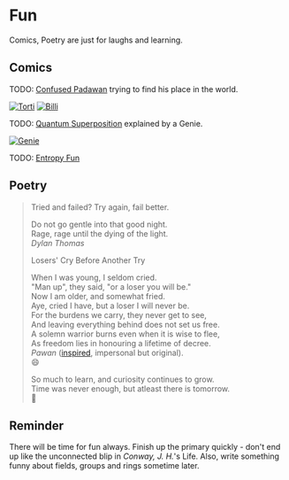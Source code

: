 Fun
===

Comics, Poetry are just for laughs and learning.  

Comics
------

TODO: [Confused Padawan](/doc/confused-padawan.md) trying to find his place in the world.  

[![Torti](https://i.ibb.co/MNrZN9v/billi.png)](https://ibb.co/MNrZN9v)
[![Billi](https://i.ibb.co/yF6TmQP/torti.png)](https://ibb.co/yF6TmQP)  

TODO: [Quantum Superposition](/doc/quantum-superposition-genie.md) explained by a Genie.  

[![Genie](https://i.ibb.co/Dt9VCQy/genie.png)](https://ibb.co/Dt9VCQy)  

TODO: [Entropy Fun](/doc/entropy-fun.md)

Poetry
------

>
> Tried and failed? Try again, fail better.
>
> Do not go gentle into that good night.  
> Rage, rage until the dying of the light.  
> <cite>Dylan Thomas</cite>
>
>
> Losers' Cry Before Another Try  
>
> When I was young, I seldom cried.  
> "Man up", they said, "or a loser you will be."  
> Now I am older, and somewhat fried.  
> Aye, cried I have, but a loser I will never be.  
> For the burdens we carry, they never get to see,  
> And leaving everything behind does not set us free.  
> A solemn warrior burns even when it is wise to flee,  
> As freedom lies in honouring a lifetime of decree.  
> <cite>Pawan</cite> ([inspired](/doc/footnotes.md), impersonal but original).  
> :smile:
>
>
> So much to learn, and curiosity continues to grow.  
> Time was never enough, but atleast there is tomorrow.  
> :rofl:
>

Reminder
--------

There will be time for fun always. Finish up the primary quickly - don't end up like the unconnected blip in *Conway, J. H.*'s Life. Also, write something funny about fields, groups and rings sometime later.
